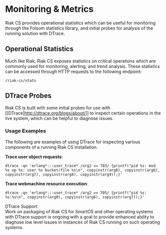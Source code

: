 # Monitoring & Metrics
Riak CS provides operational statistics which can be useful for monitoring through the Folsom statistics library, and initial probes for analysis of the running solution with DTrace.

## Operational Statistics
Much like Riak, Riak CS exposes statistics on critical operations which are commonly used for monitoring, alerting, and trend analysis. These statistics can be accessed through HTTP requests to the following endpoint:

```
/riak-cs/stats
```

<!--
The results will include one-minute counters for the following statistics:

* **block_get**:
* **block_put**:
* **block_delete**:
* **service_get_buckets**:
* **bucket_list_keys**:
* **bucket_create**:
* **bucket_delete**:
* **bucket_get_acl**:
* **bucket_put_acl**:
* **object_get**:
* **object_put**:
* **object_head**:
* **object_delete**:
* **object_get_acl**:
* **object_put_acl**:

-->

## DTrace Probes
Riak CS is built with some initial probes for use with [[DTrace|http://dtrace.org/blogs/about/]] to inspect certain operations in the live system, which can be helpful to diagnose issues.

### Usage Examples
The following are examples of using DTrace for inspecting various components of a running Riak CS installation.

**Trace user object requests**:

    dtrace -qn 'erlang*:::user_trace* /arg2 == 703/ {printf("pid %s: mod %s op %s: user %s bucket/file %s\n", copyinstr(arg0), copyinstr(arg6), copyinstr(arg7), copyinstr(arg8), copyinstr(arg9));}'

**Trace webmachine resource execution**:

    dtrace -qn 'erlang*:::user_trace* /arg2 == 705/ {printf("pid %s: %s:%s\n", copyinstr(arg0), copyinstr(arg6), copyinstr(arg7));}'

<div class="info"><div class="title">DTrace Support</div> Work on packaging of Riak CS for SmartOS and other operating systems with DTrace support is ongoing with a goal to provide enhanced ability to diagnose low level issues in instances of Riak CS running on such operating systems.</div>
